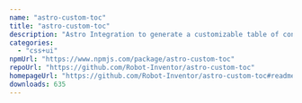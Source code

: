 ```yaml
---
name: "astro-custom-toc"
title: "astro-custom-toc"
description: "Astro Integration to generate a customizable table of contents"
categories:
  - "css+ui"
npmUrl: "https://www.npmjs.com/package/astro-custom-toc"
repoUrl: "https://github.com/Robot-Inventor/astro-custom-toc"
homepageUrl: "https://github.com/Robot-Inventor/astro-custom-toc#readme"
downloads: 635
---
```

